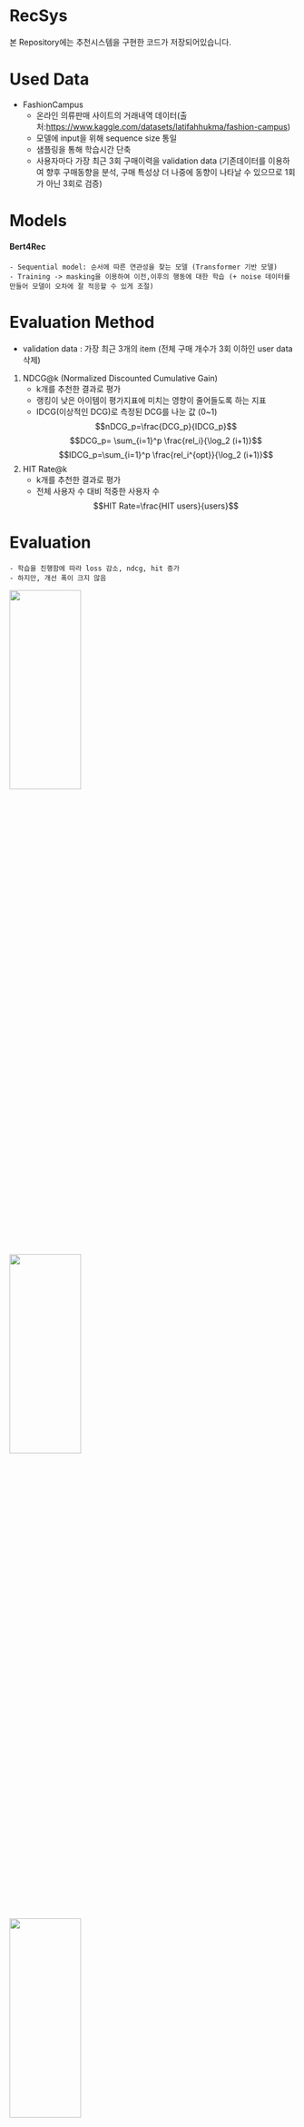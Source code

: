 # RecSys

본 Repository에는 추천시스템을 구현한 코드가 저장되어있습니다.

# Used Data
-  FashionCampus
    - 온라인 의류판매 사이트의 거래내역 데이터(출처:https://www.kaggle.com/datasets/latifahhukma/fashion-campus)
    - 모델에 input을 위해 sequence size 통일
    - 샘플링을 통해 학습시간 단축
    - 사용자마다 가장 최근 3회 구매이력을 validation data (기존데이터를 이용하여 향후 구매동향을 분석, 구매 특성상 더 나중에 동향이 나타날 수 있으므로 1회가 아닌 3회로 검증)

# Models
#### Bert4Rec
    - Sequential model: 순서에 따른 연관성을 찾는 모델 (Transformer 기반 모델)
    - Training -> masking을 이용하여 이전,이후의 행동에 대한 학습 (+ noise 데이터를 만들어 모델이 오차에 잘 적응할 수 있게 조절)
    
# Evaluation Method
- validation data : 가장 최근 3개의 item (전체 구매 개수가 3회 이하인 user data 삭제)
1. NDCG@k (Normalized Discounted Cumulative Gain)
    - k개를 추천한 결과로 평가
    - 랭킹이 낮은 아이템이 평가지표에 미치는 영향이 줄어들도록 하는 지표
    - IDCG(이상적인 DCG)로 측정된 DCG를 나눈 값 (0~1)
    $$nDCG_p=\frac{DCG_p}{IDCG_p}$$
    $$DCG_p= \sum_{i=1}^p \frac{rel_i}{\log_2 (i+1)}$$
    $$IDCG_p=\sum_{i=1}^p \frac{rel_i^{opt}}{\log_2 (i+1)}$$
2. HIT Rate@k
    - k개를 추천한 결과로 평가
    - 전체 사용자 수 대비 적중한 사용자 수
    $$HIT Rate=\frac{HIT users}{users}$$

# Evaluation
    - 학습을 진행함에 따라 loss 감소, ndcg, hit 증가
    - 하지만, 개선 폭이 크지 않음
<img src = "https://user-images.githubusercontent.com/69951894/227232997-8c3369f1-f6d4-4e7d-8b5c-f1063a8dc875.png" width="50%" height="30%">
<img src = "https://user-images.githubusercontent.com/69951894/227228788-8e189eeb-a316-422a-b753-69cc67b7e70b.png" width="50%" height="30%">
<img src = "https://user-images.githubusercontent.com/69951894/227228853-d4665747-f192-440e-9ed6-a2a5c50f6d62.png" width="50%" height="30%">

- 일부 구매자들에 대한 데이터로 예측한 예시
    - user 1
        - train data: 
    ![image](https://user-images.githubusercontent.com/69951894/227270663-fffbf05e-7a6c-4ecc-8d47-afc88d7993d7.png)
    ![image](https://user-images.githubusercontent.com/69951894/227270835-82a370f8-70eb-4266-83e4-82a2dbf4cf0a.png)
    ![image](https://user-images.githubusercontent.com/69951894/227271015-e94613cd-0ad4-405a-8fce-296a8735c832.png)

        - validation data:
    ![image](https://user-images.githubusercontent.com/69951894/227271156-eabf3dc4-7423-4b34-a35b-cd7f34257ed2.png)
    ![image](https://user-images.githubusercontent.com/69951894/227271271-980827b2-c39e-49e4-af87-93013848e264.png)
    ![image](https://user-images.githubusercontent.com/69951894/227271444-9fa3ed54-fa0e-4487-88c7-5cb0c1c8cd26.png)

        - predicted data:
    ![image](https://user-images.githubusercontent.com/69951894/227271684-74727374-1155-4445-9deb-82bcc36c63b8.png)
    ![image](https://user-images.githubusercontent.com/69951894/227271835-4c1b3e85-33ba-4932-b29b-405e7c708380.png)
    ![image](https://user-images.githubusercontent.com/69951894/227271950-8afa1b43-de86-46ae-a793-40e218b414a3.png)
    ![image](https://user-images.githubusercontent.com/69951894/227272166-0f761aa3-425a-4042-a1e9-8b4e552886e6.png)
    ![image](https://user-images.githubusercontent.com/69951894/227272806-c5d747ff-5b9a-42be-b026-d1efcb038cc8.png)
    ![image](https://user-images.githubusercontent.com/69951894/227273054-0d3e9b50-34bb-4e1f-bf7f-ac59b9a2f8e5.png)
    ![image](https://user-images.githubusercontent.com/69951894/227273264-ecf40aa7-3bf0-4219-8cfc-7e5c132ab501.png)
    ![image](https://user-images.githubusercontent.com/69951894/227273371-e96c155f-c942-4ffa-a348-9a8f011af957.png)
    ![image](https://user-images.githubusercontent.com/69951894/227273498-cc91f053-0a5d-45f6-8952-38a2716537ad.png)
    
    -  user 2
        - train data: 
    ![image](https://user-images.githubusercontent.com/69951894/227284031-5a5efa3d-3de4-465b-a483-54729907ab29.png)
    ![image](https://user-images.githubusercontent.com/69951894/227284056-284ecaeb-1a40-4366-8559-54f7d80ec566.png)
    ![image](https://user-images.githubusercontent.com/69951894/227284083-a3623f97-ab81-4dfa-be31-d052f19e24fc.png)
    ![image](https://user-images.githubusercontent.com/69951894/227284121-a59bbc95-2860-4aa7-afaa-aff0b87f2579.png)
    ![image](https://user-images.githubusercontent.com/69951894/227284148-17d3896b-2534-43bf-9fe4-8be94328bad5.png)
    ![image](https://user-images.githubusercontent.com/69951894/227284187-2001a338-0353-443d-a2c8-3afc310c1bbd.png)
    ![image](https://user-images.githubusercontent.com/69951894/227284214-b7c924ac-f0cf-4878-aaea-188d6e0b9fc3.png)
    ![image](https://user-images.githubusercontent.com/69951894/227284249-df801b7f-804b-4a00-ae56-806da5bdd573.png)
    ![image](https://user-images.githubusercontent.com/69951894/227284274-d50d3b63-0604-49af-af45-f0e35852fe41.png)
    ![image](https://user-images.githubusercontent.com/69951894/227284302-49bb1ae4-0132-473e-80ff-7e328c0901ab.png)

        - validation data:
    ![image](https://user-images.githubusercontent.com/69951894/227284762-797f1214-1ca8-4fdc-ae73-c5884b08b7d3.png)
    ![image](https://user-images.githubusercontent.com/69951894/227284788-ed13ce4a-0cfe-4a83-8e2b-80deea3fbb74.png)
    ![image](https://user-images.githubusercontent.com/69951894/227284808-be353066-400d-47ed-b86f-fce7272fd7ed.png)

        - predicted data:
    ![image](https://user-images.githubusercontent.com/69951894/227282175-6377df62-0b65-41de-80c4-84626fc35ec0.png)

    ### - 고찰
        - 훈련 데이터에 여자 옷에 관련된 이력이 많이 있고 중간에 남성용 의류나 향수 등이 포함되었다.
        - 여성이어도 남성용신발이나 티셔츠를 사입는 경우가 종종 있으며 데이터셋에도 드러났다.
        - user1은 training data에서 여성의류를 구매했고 남성용 데오도란트를 구매한 것으로 보아 여성임이 짐작이 되며 validation data도 남성용이지만 신발이 2개 있기 때문에 여성이 남자 신발을 구매한 것으로 보인다.
        - 이에 따라 모델을 통해 예측한 item들도 여성의류가 주를 이루며 비교적 잘 추천해주는 모습으로 보인다.
        - user2는 training data에서 여성의류가 대부분이며 남성용 티와 신발이 소수 존재하는 것으로 보아 user1과 마찬가지로 여성 고객인 것으로 보인다.
        - 추천 결과도 여성의류가 대부분이며 남성용 티와 악세서리가 포함되어있다.
        - 하지만 validation data가 우연히 남성용 악세서리와 의류가 포함되어 성능평가지표를 낮게 만드는 원인이 된 것으로 판단된다.
        - 예시 데이터를 통해 성능이 낮게 나오는 원인을 분석해보았다.
            1. 검증 데이터가 특정 아이템으로 한정되어서 비슷한 아이템이 추천되어도 반영이 안됨 -> 비슷한 아이템끼리 따로 라벨링하여 성능평가에 활용하면 어느정도 반영할 수 있을 것으로 판단됨
            2. 구매 심리를 검증데이터(가장최근3회 구매이력)만으로 충분히 반영할 수 없음 -> 검증데이터를 더 늘림(장기적인 고려)
            3. 구매 순서뿐만 아니라 다른 요소도 영향을 미치는지 확인 필요 -> 아이템 자체의 특성 데이터를 추가하여 학습하면 성능이 개선되는지 확인
            4. 구매한 아이템 순서 뿐만 아니라 사용자의 행동 패턴을 분석하여 추천하는 시스템에 대한 고려가 필요함

# Conclusion
    - validation data를 가장 마지막에 구매한 이력 1회를 고려했던 것 보다 3회를 고려했을 때 성능이 좋게 나왔고 학습이 보다 원활히 이루어졌다.
    - Item을 유사도가 비슷한(의류의 종류, 가격, 색상, 계절옷, 브랜드 등) Item끼리 묶어서 카테고리 라벨링을 하면 더 좋은 성능을 발현할 수 있을 것으로 판단된다.
    - Cold start 문제는 sequential model보다는 다른 모델과 함께 Hybrid모델로 제작하는 것이 합리적으로 판단된다.(인기상품추천, CB 모델 등)
    - 한정적인 컴퓨터 자원으로 인해 모델 구조의 변경이나 파라미터 최적화의 기회가 많지 않았지만 충분하다면 더 많은 시도를 해보고 싶다.
